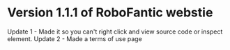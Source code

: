 # Version 1.1.1 of RoboFantic webstie
Update 1 - Made it so you can't right click and view source code or inspect element.
Update 2 - Made a terms of use page


